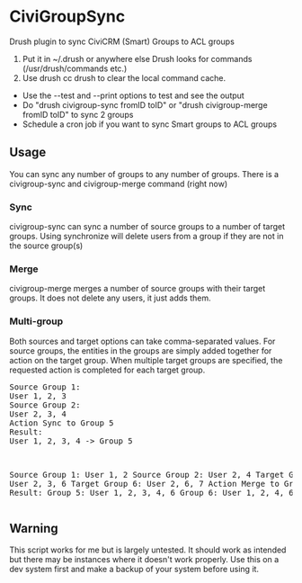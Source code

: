 CiviGroupSync
=============

Drush plugin to sync CiviCRM (Smart) Groups to ACL groups

1) Put it in ~/.drush or anywhere else Drush looks for commands (/usr/drush/commands etc.)
2) Use drush cc drush to clear the local command cache.

- Use the --test and --print options to test and see the output
- Do "drush civigroup-sync fromID toID" or "drush civigroup-merge fromID toID" to sync 2 groups
- Schedule a cron job if you want to sync Smart groups to ACL groups

<h2>Usage</h2>
You can sync any number of groups to any number of groups. There is a civigroup-sync and civigroup-merge command (right now)

<h3>Sync</h3>
civigroup-sync can sync a number of source groups to a number of target groups. Using synchronize will delete users from a group if they are not in the source group(s)

<h3>Merge</h3>
civigroup-merge merges a number of source groups with their target groups. It does not delete any users, it just adds them.

<h3>Multi-group</h3>
Both sources and target options can take comma-separated values. For source groups, the entities in the groups are simply added together for action on the target group. When multiple target groups are specified, the requested action is completed for each target group.

<pre>
Source Group 1:
User 1, 2, 3
Source Group 2:
User 2, 3, 4
Action Sync to Group 5
Result:
User 1, 2, 3, 4 -> Group 5
</pre><pre>
Source Group 1:
User 1, 2
Source Group 2:
User 2, 4
Target Group 5:
User 2, 3, 6
Target Group 6:
User 2, 6, 7
Action Merge to Group 5, 6
Result:
Group 5: User 1, 2, 3, 4, 6
Group 6: User 1, 2, 4, 6, 7
</pre>

<h2>Warning</h2>
This script works for me but is largely untested. It should work as intended but there may be instances where it doesn't work properly. Use this on a dev system first and make a backup of your system before using it.

